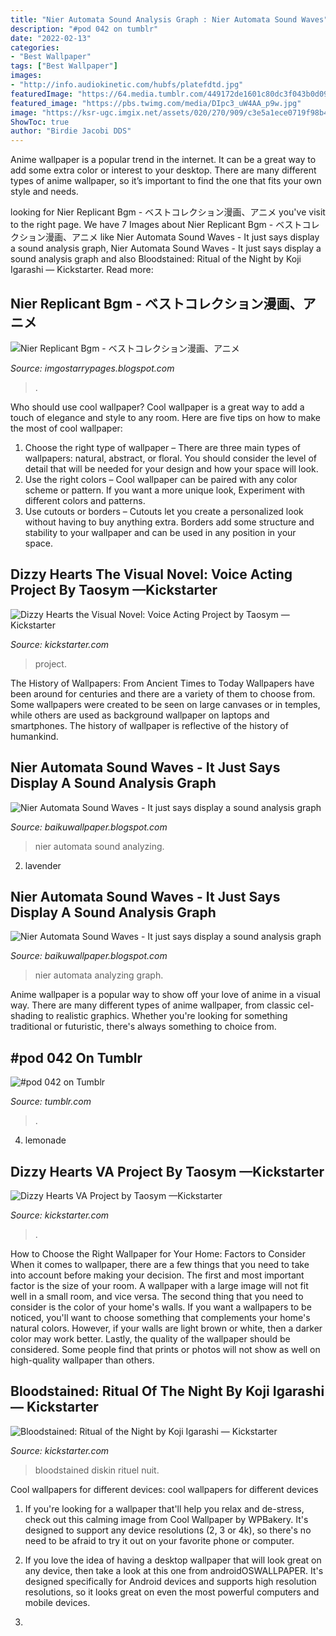 ```yaml
---
title: "Nier Automata Sound Analysis Graph : Nier Automata Sound Waves"
description: "#pod 042 on tumblr"
date: "2022-02-13"
categories:
- "Best Wallpaper"
tags: ["Best Wallpaper"]
images:
- "http://info.audiokinetic.com/hubfs/platefdtd.jpg"
featuredImage: "https://64.media.tumblr.com/449172de1601c80dc3f043b0d09fc19d/tumblr_oub45ebIxs1v0lyb0o6_r1_500.png"
featured_image: "https://pbs.twimg.com/media/DIpc3_uW4AA_p9w.jpg"
image: "https://ksr-ugc.imgix.net/assets/020/270/909/c3e5a1ece0719f98b48951b7621005a9_original.jpg?w=680&amp;fit=max&amp;v=1518911489&amp;auto=format&amp;q=92&amp;s=d4c15b294c8efe25e22206fb3e575b03"
ShowToc: true
author: "Birdie Jacobi DDS"
---
```



Anime wallpaper is a popular trend in the internet. It can be a great way to add some extra color or interest to your desktop. There are many different types of anime wallpaper, so it’s important to find the one that fits your own style and needs.

	

		
looking for Nier Replicant Bgm - ベストコレクション漫画、アニメ you've visit to the right page. We have 7 Images about Nier Replicant Bgm - ベストコレクション漫画、アニメ like Nier Automata Sound Waves - It just says display a sound analysis graph, Nier Automata Sound Waves - It just says display a sound analysis graph and also Bloodstained: Ritual of the Night by Koji Igarashi — Kickstarter. Read more:
		
    
## Nier Replicant Bgm - ベストコレクション漫画、アニメ

<img loading=lazy src="https://pbs.twimg.com/media/DIpc3_uW4AA_p9w.jpg" onerror="this.onerror=null;this.src='https://tse3.mm.bing.net/th?id=OIP.iaZvcPw2rVaJWhENe4iJqgHaEK&amp;pid=15.1';" alt="Nier Replicant Bgm - ベストコレクション漫画、アニメ">

_Source: imgostarrypages.blogspot.com_

>. 

	

Who should use cool wallpaper?
Cool wallpaper is a great way to add a touch of elegance and style to any room. Here are five tips on how to make the most of cool wallpaper: 
1) Choose the right type of wallpaper – There are three main types of wallpapers: natural, abstract, or floral. You should consider the level of detail that will be needed for your design and how your space will look. 
2) Use the right colors – Cool wallpaper can be paired with any color scheme or pattern. If you want a more unique look, Experiment with different colors and patterns. 
3) Use cutouts or borders – Cutouts let you create a personalized look without having to buy anything extra. Borders add some structure and stability to your wallpaper and can be used in any position in your space.

    
## Dizzy Hearts The Visual Novel: Voice Acting Project By Taosym —Kickstarter

<img loading=lazy src="https://ksr-ugc.imgix.net/assets/020/112/531/faabc45051af2875ebc6568de262f1de_original.jpg?w=680&amp;fit=max&amp;v=1517692108&amp;auto=format&amp;q=92&amp;s=45235bc9a5951d45f8ca4aca464f76bd" onerror="this.onerror=null;this.src='https://tse2.mm.bing.net/th?id=OIP.Mezk4eYIy0bCdiY3cIyHwAHaEC&amp;pid=15.1';" alt="Dizzy Hearts the Visual Novel: Voice Acting Project by Taosym —Kickstarter">

_Source: kickstarter.com_

>project. 

	

The History of Wallpapers: From Ancient Times to Today
Wallpapers have been around for centuries and there are a variety of them to choose from. Some wallpapers were created to be seen on large canvases or in temples, while others are used as background wallpaper on laptops and smartphones. The history of wallpaper is reflective of the history of humankind.

    
## Nier Automata Sound Waves - It Just Says Display A Sound Analysis Graph

<img loading=lazy src="https://www.pngjoy.com/pngm/264/5075565_radio-waves-diagram-png-download.png" onerror="this.onerror=null;this.src='https://tse3.mm.bing.net/th?id=OIP.tUxO_IYopFFPuegFakS2RwHaVO&amp;pid=15.1';" alt="Nier Automata Sound Waves - It just says display a sound analysis graph">

_Source: baikuwallpaper.blogspot.com_

>nier automata sound analyzing. 

	

2. lavender 

    
## Nier Automata Sound Waves - It Just Says Display A Sound Analysis Graph

<img loading=lazy src="http://info.audiokinetic.com/hubfs/platefdtd.jpg" onerror="this.onerror=null;this.src='https://tse1.mm.bing.net/th?id=OIP.P3YTHmSRIOp2BM8qYBRUngHaDf&amp;pid=15.1';" alt="Nier Automata Sound Waves - It just says display a sound analysis graph">

_Source: baikuwallpaper.blogspot.com_

>nier automata analyzing graph. 

	

Anime wallpaper is a popular way to show off your love of anime in a visual way. There are many different types of anime wallpaper, from classic cel-shading to realistic graphics. Whether you're looking for something traditional or futuristic, there's always something to choice from.

    
## #pod 042 On Tumblr

<img loading=lazy src="https://64.media.tumblr.com/449172de1601c80dc3f043b0d09fc19d/tumblr_oub45ebIxs1v0lyb0o6_r1_500.png" onerror="this.onerror=null;this.src='https://tse4.mm.bing.net/th?id=OIP.VddsnJC403oJNFs9jdfsqwHaE8&amp;pid=15.1';" alt="#pod 042 on Tumblr">

_Source: tumblr.com_

>. 

	

4. lemonade 

    
## Dizzy Hearts VA Project By Taosym —Kickstarter

<img loading=lazy src="https://ksr-ugc.imgix.net/assets/020/270/909/c3e5a1ece0719f98b48951b7621005a9_original.jpg?w=680&amp;fit=max&amp;v=1518911489&amp;auto=format&amp;q=92&amp;s=d4c15b294c8efe25e22206fb3e575b03" onerror="this.onerror=null;this.src='https://tse2.mm.bing.net/th?id=OIP.tulpdLv0Zb_JJmSwc7IsBAHaEh&amp;pid=15.1';" alt="Dizzy Hearts VA Project by Taosym —Kickstarter">

_Source: kickstarter.com_

>. 

	

How to Choose the Right Wallpaper for Your Home: Factors to Consider
When it comes to wallpaper, there are a few things that you need to take into account before making your decision. The first and most important factor is the size of your room. A wallpaper with a large image will not fit well in a small room, and vice versa. 
The second thing that you need to consider is the color of your home's walls. If you want a wallpapers to be noticed, you'll want to choose something that complements your home's natural colors. However, if your walls are light brown or white, then a darker color may work better. 
Lastly, the quality of the wallpaper should be considered. Some people find that prints or photos will not show as well on high-quality wallpaper than others.

    
## Bloodstained: Ritual Of The Night By Koji Igarashi — Kickstarter

<img loading=lazy src="https://ksr-ugc.imgix.net/assets/020/689/935/f13b6386c5706330886010a3af98f53e_original.png?w=639&amp;fit=max&amp;v=1522176944&amp;auto=format&amp;lossless=true&amp;s=9ee6995e05dd5c7c2de8ab3e87c3a708" onerror="this.onerror=null;this.src='https://tse4.mm.bing.net/th?id=OIP.NfdYoEXZlELSwM29exnAXQHaGg&amp;pid=15.1';" alt="Bloodstained: Ritual of the Night by Koji Igarashi — Kickstarter">

_Source: kickstarter.com_

>bloodstained diskin rituel nuit. 

	

Cool wallpapers for different devices:
cool wallpapers for different devices 

1. If you're looking for a wallpaper that'll help you relax and de-stress, check out this calming image from Cool Wallpaper by WPBakery. It's designed to support any device resolutions (2, 3 or 4k), so there's no need to be afraid to try it out on your favorite phone or computer.

2. If you love the idea of having a desktop wallpaper that will look great on any device, then take a look at this one from androidOSWALLPAPER. It's designed specifically for Android devices and supports high resolution resolutions, so it looks great on even the most powerful computers and mobile devices.

3.

